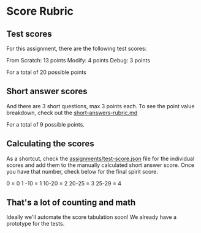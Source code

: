 # Score Rubric

## Test scores
For this assignment, there are the following test scores:

From Scratch: 13 points
Modify: 4 points
Debug: 3 points

For a total of 20 possible points

## Short answer scores
And there are 3 short questions, max 3 points each. To see the point value breakdown, check out the [short-answers-rubric.md](./short-answers-rubric.md)

For a total of 9 possible points.

## Calculating the scores
As a shortcut, check the [assignments/test-score.json](../assignments/../../assignments/test-score.json) file for the individual scores and add them to the manually calculated short answer score. Once you have that number, check below for the final spirit score.

  0   = 0
1 -10 = 1
10-20 = 2
20-25 = 3
25-29 = 4

## That's a lot of counting and math
Ideally we'll automate the score tabulation soon! We already have a prototype for the tests.

